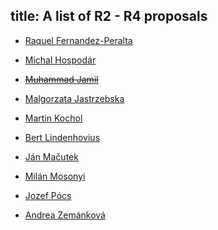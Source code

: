 title: A list of R2 - R4 proposals 
---

* [Raquel Fernandez-Peralta](RI_fernandez)

* [Michal Hospodár](RI_hospodar)

* <del>[Muhammad Jamil](RI_jamil)</del>

* [Malgorzata Jastrzebska](RI_jastrzebska)

* [Martin Kochol](RI_kochol)

* [Bert Lindenhovius](RI_lindenhovius)

* [Ján Mačutek](RI_macutek)

* [Milán Mosonyi](RI_mosonyi)

* [Jozef Pócs](RI_pocs)

* [Andrea Zemánková](RI_zemankova)

